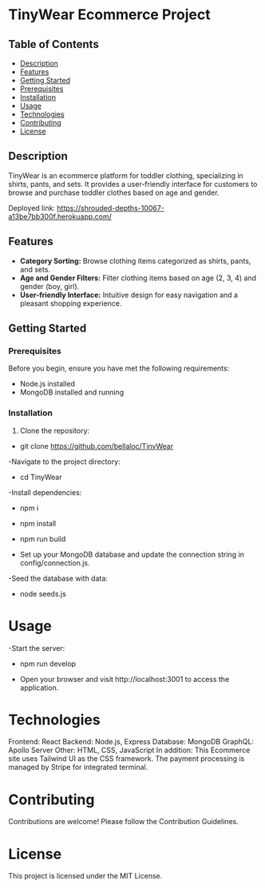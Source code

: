 # TinyWear Ecommerce Project

## Table of Contents

- [Description](#description)
- [Features](#features)
- [Getting Started](#getting-started)
- [Prerequisites](#prerequisites)
- [Installation](#installation)
- [Usage](#usage)
- [Technologies](#technologies)
- [Contributing](#contributing)
- [License](#license)

## Description

TinyWear is an ecommerce platform for toddler clothing, specializing in shirts, pants, and sets. It provides a user-friendly interface for customers to browse and purchase toddler clothes based on age and gender. 

Deployed link: https://shrouded-depths-10067-a13be7bb300f.herokuapp.com/


## Features

- **Category Sorting:** Browse clothing items categorized as shirts, pants, and sets.
- **Age and Gender Filters:** Filter clothing items based on age (2, 3, 4) and gender (boy, girl).
- **User-friendly Interface:** Intuitive design for easy navigation and a pleasant shopping experience.

## Getting Started

### Prerequisites

Before you begin, ensure you have met the following requirements:

- Node.js installed
- MongoDB installed and running

### Installation

1. Clone the repository:

- git clone https://github.com/bellaloc/TinyWear

-Navigate to the project directory:

- cd TinyWear

-Install dependencies:

- npm i

- npm install

- npm run build 

- Set up your MongoDB database and update the connection string in config/connection.js.

-Seed the database with data:

- node seeds.js

# Usage

-Start the server:

- npm run develop

- Open your browser and visit http://localhost:3001 to access the application.

# Technologies
Frontend: React
Backend: Node.js, Express
Database: MongoDB
GraphQL: Apollo Server
Other: HTML, CSS, JavaScript
In addition:
This Ecommerce site uses Tailwind UI as the CSS framework.
The payment processing is managed by Stripe for integrated terminal.

# Contributing
Contributions are welcome! Please follow the Contribution Guidelines.

# License
This project is licensed under the MIT License.